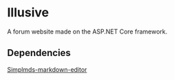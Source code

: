 # Illusive

A forum website made on the ASP.NET Core framework.


## Dependencies

[Simplmds-markdown-editor](https://github.com/sparksuite/simplemde-markdown-editor)